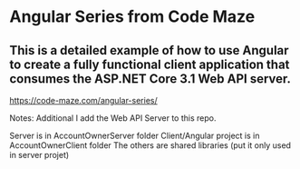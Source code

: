 # Angular Series from Code Maze
##  This is a detailed example of how to use Angular to create a fully functional client application that consumes the ASP.NET Core 3.1 Web API server.
https://code-maze.com/angular-series/

Notes: Additional I add the Web API Server to this repo.

Server is in AccountOwnerServer folder
Client/Angular project is in AccountOwnerClient folder
The others are shared libraries (put it only used in server projet)
